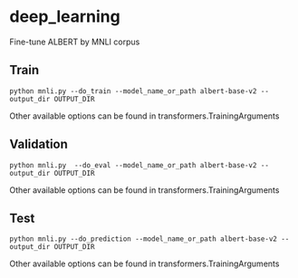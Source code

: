 # deep_learning

Fine-tune ALBERT by MNLI corpus


## Train
``
python mnli.py
--do_train
--model_name_or_path albert-base-v2
--output_dir OUTPUT_DIR 
``

Other available options can be found in transformers.TrainingArguments

## Validation
``
python mnli.py 
--do_eval
--model_name_or_path albert-base-v2
--output_dir OUTPUT_DIR
``

Other available options can be found in transformers.TrainingArguments

## Test
``
python mnli.py
--do_prediction
--model_name_or_path albert-base-v2
--output_dir OUTPUT_DIR
``

Other available options can be found in transformers.TrainingArguments
